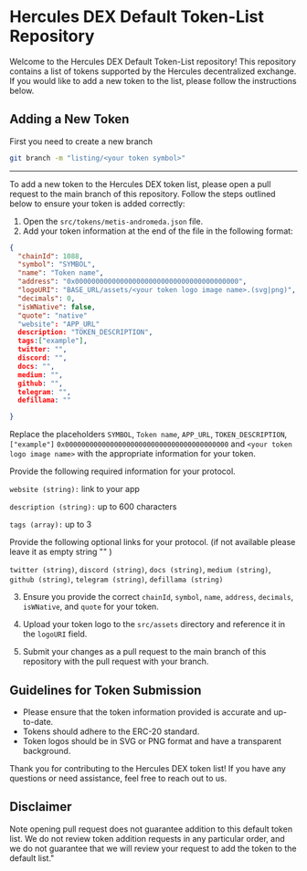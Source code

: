 # Hercules DEX Default Token-List Repository

Welcome to the Hercules DEX Default Token-List repository! This repository contains a list of tokens supported by the Hercules decentralized exchange. If you would like to add a new token to the list, please follow the instructions below.

## Adding a New Token

First you need to create a new branch


```bash
git branch -m "listing/<your token symbol>"
```

------------


To add a new token to the Hercules DEX token list, please open a pull request to the main branch of this repository. Follow the steps outlined below to ensure your token is added correctly:

1. Open the `src/tokens/metis-andromeda.json` file.
2. Add your token information at the end of the file in the following format:

```json
{
  "chainId": 1088,
  "symbol": "SYMBOL",
  "name": "Token name",
  "address": "0x0000000000000000000000000000000000000000",
  "logoURI": "BASE_URL/assets/<your token logo image name>.(svg|png)",
  "decimals": 0,
  "isWNative": false,
  "quote": "native"
  "website": "APP_URL"
  description: "TOKEN_DESCRIPTION",
  tags:["example"],
  twitter: "",
  discord: "",
  docs: "",
  medium: "",
  github: "",
  telegram: "",
  defillama: ""

}
```



Replace the placeholders `SYMBOL`, `Token name`, `APP_URL`, `TOKEN_DESCRIPTION`, `["example"]` `0x0000000000000000000000000000000000000000` and `<your token logo image name>` with the appropriate information for your token.

Provide the following required information for your protocol.

`website (string):` link to your app

`description (string):` up to 600 characters

`tags (array):` up to 3 

Provide the following optional links for your protocol. (if not available please leave it as empty string "" )

`twitter (string)`,
`discord (string)`,
`docs (string)`,
`medium (string)`,
`github (string)`,
`telegram (string)`,
`defillama (string)`

3. Ensure you provide the correct `chainId`, `symbol`, `name`, `address`, `decimals`, `isWNative`, and `quote` for your token.

4. Upload your token logo to the `src/assets` directory and reference it in the `logoURI` field.

5. Submit your changes as a pull request to the main branch of this repository with the pull request with your branch.



## Guidelines for Token Submission

- Please ensure that the token information provided is accurate and up-to-date.
- Tokens should adhere to the ERC-20 standard.
- Token logos should be in SVG or PNG format and have a transparent background.

Thank you for contributing to the Hercules DEX token list! If you have any questions or need assistance, feel free to reach out to us.

## Disclaimer

Note opening pull request does not guarantee addition to this default token list.
We do not review token addition requests in any particular order, and we do not
guarantee that we will review your request to add the token to the default list."
